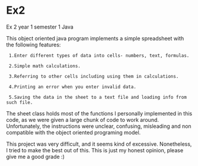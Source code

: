 # Ex2
Ex 2 year 1 semester 1 Java

This object oriented java program implements a simple spreadsheet with the following features:
 
     1.Enter different types of data into cells- numbers, text, formulas.
 
     2.Simple math calculations.

     3.Referring to other cells including using them in calculations.

     4.Printing an error when you enter invalid data.

     5.Saving the data in the sheet to a text file and loading info from such file.
 
The sheet class holds most of the functions I personally implemented in this code, as we were given a large chunk of code to work around. Unfortunately, the instructions were unclear, confusing, misleading and non compatible with the object oriented programing model.

This project was very difficult, and it seems kind of excessive.
Nonetheless, I tried to make the best out of this.
This is just my honest opinion, please give me a good grade :)
